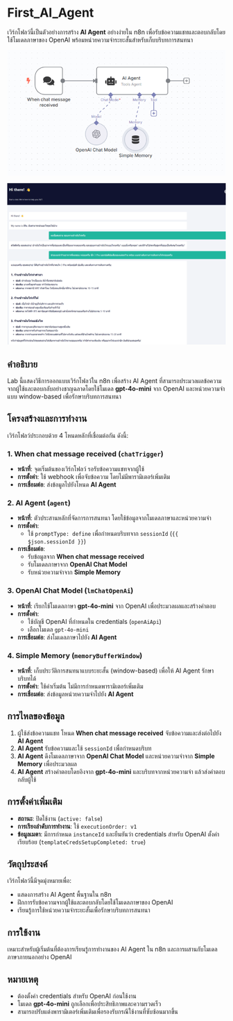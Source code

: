 
# First_AI_Agent

เวิร์กโฟลว์นี้เป็นตัวอย่างการสร้าง **AI Agent** อย่างง่ายใน n8n เพื่อรับข้อความแชทและตอบกลับโดยใช้โมเดลภาษาของ OpenAI พร้อมหน่วยความจำระยะสั้นสำหรับเก็บบริบทการสนทนา

![Alt text1](./img/01.png)

![Alt text2](./img/02.png)

## คำอธิบาย

Lab นี้แสดงวิธีการออกแบบเวิร์กโฟลว์ใน n8n เพื่อสร้าง AI Agent ที่สามารถประมวลผลข้อความจากผู้ใช้และตอบกลับอย่างชาญฉลาดโดยใช้โมเดล **gpt-4o-mini** จาก OpenAI และหน่วยความจำแบบ window-based เพื่อรักษาบริบทการสนทนา

## โครงสร้างและการทำงาน

เวิร์กโฟลว์ประกอบด้วย 4 โหนดหลักที่เชื่อมต่อกัน ดังนี้:

### 1. When chat message received (`chatTrigger`)
- **หน้าที่**: จุดเริ่มต้นของเวิร์กโฟลว์ รอรับข้อความแชทจากผู้ใช้
- **การตั้งค่า**: ใช้ webhook เพื่อจับข้อความ โดยไม่มีพารามิเตอร์เพิ่มเติม
- **การเชื่อมต่อ**: ส่งข้อมูลไปยังโหนด **AI Agent**

### 2. AI Agent (`agent`)
- **หน้าที่**: ตัวประสานหลักที่จัดการการสนทนา โดยใช้ข้อมูลจากโมเดลภาษาและหน่วยความจำ
- **การตั้งค่า**:
  - ใช้ `promptType: define` เพื่อกำหนดบริบทจาก `sessionId` (`{{ $json.sessionId }}`)
- **การเชื่อมต่อ**:
  - รับข้อมูลจาก **When chat message received**
  - รับโมเดลภาษาจาก **OpenAI Chat Model**
  - รับหน่วยความจำจาก **Simple Memory**

### 3. OpenAI Chat Model (`lmChatOpenAi`)
- **หน้าที่**: เรียกใช้โมเดลภาษา **gpt-4o-mini** จาก OpenAI เพื่อประมวลผลและสร้างคำตอบ
- **การตั้งค่า**:
  - ใช้บัญชี OpenAI ที่กำหนดใน credentials (`openAiApi`)
  - เลือกโมเดล `gpt-4o-mini`
- **การเชื่อมต่อ**: ส่งโมเดลภาษาไปยัง **AI Agent**

### 4. Simple Memory (`memoryBufferWindow`)
- **หน้าที่**: เก็บประวัติการสนทนาแบบระยะสั้น (window-based) เพื่อให้ AI Agent รักษาบริบทได้
- **การตั้งค่า**: ใช้ค่าเริ่มต้น ไม่มีการกำหนดพารามิเตอร์เพิ่มเติม
- **การเชื่อมต่อ**: ส่งข้อมูลหน่วยความจำไปยัง **AI Agent**

## การไหลของข้อมูล
1. ผู้ใช้ส่งข้อความแชท โหนด **When chat message received** จับข้อความและส่งต่อไปยัง **AI Agent**
2. **AI Agent** รับข้อความและใช้ `sessionId` เพื่อกำหนดบริบท
3. **AI Agent** ดึงโมเดลภาษาจาก **OpenAI Chat Model** และหน่วยความจำจาก **Simple Memory** เพื่อประมวลผล
4. **AI Agent** สร้างคำตอบโดยอิงจาก **gpt-4o-mini** และบริบทจากหน่วยความจำ แล้วส่งคำตอบกลับผู้ใช้

## การตั้งค่าเพิ่มเติม
- **สถานะ**: ปิดใช้งาน (`active: false`)
- **การเรียงลำดับการทำงาน**: ใช้ `executionOrder: v1`
- **ข้อมูลเมตา**: มีการกำหนด `instanceId` และยืนยันว่า credentials สำหรับ OpenAI ตั้งค่าเรียบร้อย (`templateCredsSetupCompleted: true`)

## วัตถุประสงค์
เวิร์กโฟลว์นี้มีจุดมุ่งหมายเพื่อ:
- แสดงการสร้าง AI Agent พื้นฐานใน n8n
- ฝึกการรับข้อความจากผู้ใช้และตอบกลับโดยใช้โมเดลภาษาของ OpenAI
- เรียนรู้การใช้หน่วยความจำระยะสั้นเพื่อรักษาบริบทการสนทนา

## การใช้งาน
เหมาะสำหรับผู้เริ่มต้นที่ต้องการเรียนรู้การทำงานของ AI Agent ใน n8n และการผสานกับโมเดลภาษาภายนอกอย่าง OpenAI

## หมายเหตุ
- ต้องตั้งค่า credentials สำหรับ OpenAI ก่อนใช้งาน
- โมเดล **gpt-4o-mini** ถูกเลือกเพื่อประสิทธิภาพและความรวดเร็ว
- สามารถปรับแต่งพารามิเตอร์เพิ่มเติมเพื่อรองรับกรณีใช้งานที่ซับซ้อนมากขึ้น